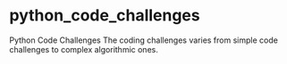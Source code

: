 # python_code_challenges
Python Code Challenges
The coding challenges varies from simple code challenges to complex algorithmic ones. 

